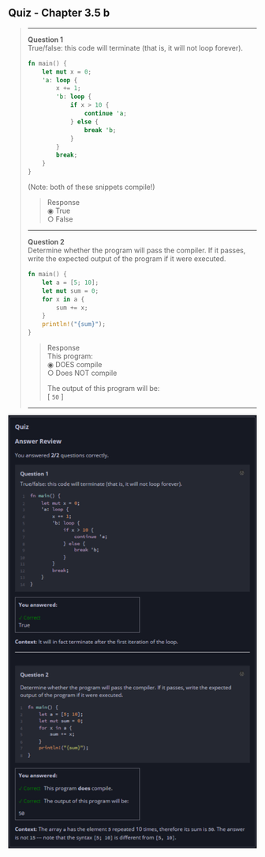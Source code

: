 ## Quiz - Chapter 3.5 b ##

> ---
> **Question 1**<br>
> True/false: this code will terminate (that is, it will not 
> loop forever).
>
> ```rust
> fn main() {
>     let mut x = 0;
>     'a: loop {
>         x += 1;
>         'b: loop {
>             if x > 10 {
>                 continue 'a;
>             } else {
>                 break 'b;
>             }
>         }
>         break;
>     }
> }
> ```
>
> (Note: both of these snippets compile!)
> 
> > Response<br>
> > ◉ True<br>
> > ○ False<br>
> 
> ---
>
> **Question 2**<br>
> Determine whether the program will pass the compiler. If it 
> passes, write the expected output of the program if it were 
> executed.
>
> ```rust
> fn main() {
>     let a = [5; 10];
>     let mut sum = 0;
>     for x in a {
>         sum += x;
>     }
>     println!("{sum}");
> }
> ```
>
> > Response<br>
> > This program:<br>
> > ◉ DOES compile<br>
> > ○ Does NOT compile<br>
> >
> > The output of this program will be:<br>
> > [ ```50``` ]
> 
> ---

![image](../additional-files/images/quiz_0305b.png)
